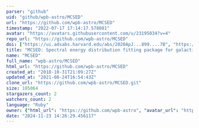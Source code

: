 ```yaml
---
parser: "github"
uid: "github/wpb-astro/MCSED"
url: "https://github.com/wpb-astro/MCSED"
timestamp: "2022-07-17 17:14:17.578081"
avatar: "https://avatars.githubusercontent.com/u/23195034?v=4"
repo_url: "https://github.com/wpb-astro/MCSED"
doi: ["https://ui.adsabs.harvard.edu/abs/2020ApJ...899....7B", "https://ui.adsabs.harvard.edu/abs/2020ascl.soft06022B/abstract"]
title: "MCSED: Spectral energy distribution fitting package for galactic systems"
name: "MCSED"
full_name: "wpb-astro/MCSED"
html_url: "https://github.com/wpb-astro/MCSED"
created_at: "2018-10-31T21:09:27Z"
updated_at: "2021-08-24T16:54:43Z"
clone_url: "https://github.com/wpb-astro/MCSED.git"
size: 185064
stargazers_count: 2
watchers_count: 2
language: "Ruby"
owner: {"html_url": "https://github.com/wpb-astro", "avatar_url": "https://avatars.githubusercontent.com/u/23195034?v=4", "login": "wpb-astro", "type": "User"}
date: "2024-11-23 14:26:29.456117"
---
```

